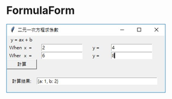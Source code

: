 # FormulaForm

![image](https://github.com/rf777rf777/FormulaForm/blob/master/FormulaForm_picture.jpg)

